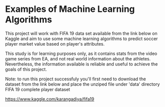 # Examples of Machine Learning Algorithms

 This project will work with FIFA 19 data set available from the link below on Kaggle and aim to use 
 some machine learning algorithms to predict soccer player market value based on player's attributes.
 
 This study is for learning purposes only, as it contains stats from the video game series from EA, 
 and not real world information about the athletes. Nevertheless, the information available is reliable 
 and useful to achieve the goals of this project.

 Note: to run this project successfuly you'll first need to download the dataset from the link below 
 and place the unziped file under 'data' directory
 FIFA 19 complete player dataset
 
 https://www.kaggle.com/karangadiya/fifa19
